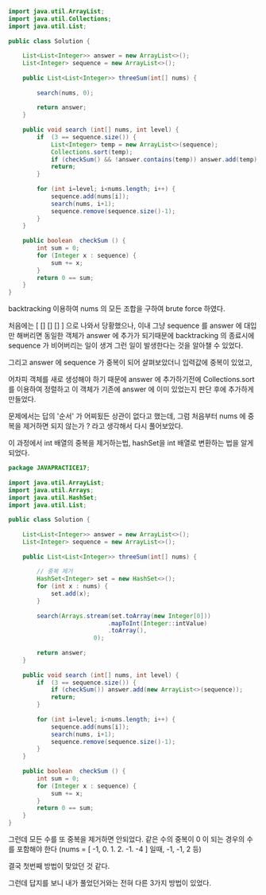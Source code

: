 ```java
import java.util.ArrayList;  
import java.util.Collections;  
import java.util.List;  
  
public class Solution {  
  
    List<List<Integer>> answer = new ArrayList<>();  
    List<Integer> sequence = new ArrayList<>();  
  
    public List<List<Integer>> threeSum(int[] nums) {  
          
        search(nums, 0);  
  
        return answer;  
    }  
  
    public void search (int[] nums, int level) {  
        if  (3 == sequence.size()) {  
            List<Integer> temp = new ArrayList<>(sequence);  
            Collections.sort(temp);  
            if (checkSum() && !answer.contains(temp)) answer.add(temp);  
            return;  
        }  
  
        for (int i=level; i<nums.length; i++) {  
            sequence.add(nums[i]);  
            search(nums, i+1);  
            sequence.remove(sequence.size()-1);  
        }  
    }  
  
    public boolean  checkSum () {  
        int sum = 0;  
        for (Integer x : sequence) {  
            sum += x;  
        }  
        return 0 == sum;  
    }  
}
```

backtracking 이용하여 nums 의 모든 조합을 구하여 brute force 하였다.

처음에는 \[ \[] \[] \[] ] 으로 나와서 당황했으나,
이내 그냥 sequence 를 answer 에 대입만 해버리면
동일한 객체가 answer 에 추가가 되기때문에 
backtracking 의 종료시에 sequence 가 비어버리는 일이 생겨 그런 일이 발생한다는 것을 알아챌 수 있었다.

그리고 answer 에 sequence 가 중복이 되어 살펴보았더니
입력값에 중복이 있었고,

어차피 객체를 새로 생성해야 하기 때문에 answer 에 추가하기전에 Collections.sort 를 이용하여 정렬하고
이 객체가 기존에 answer 에 이미 있었는지 판단 후에 추가하게 만들었다.

문제에서는 답의 '순서' 가 어찌됬든 상관이 없다고 했는데,
그럼 처음부터 nums 에 중복을 제거하면 되지 않는가 ? 라고 생각해서 다시 풀어보았다.

이 과정에서 int 배열의 중복을 제거하는법, hashSet을 int 배열로 변환하는 법을 알게되었다.


```java
package JAVAPRACTICE17;  
  
import java.util.ArrayList;  
import java.util.Arrays;  
import java.util.HashSet;  
import java.util.List;  
  
public class Solution {  
  
    List<List<Integer>> answer = new ArrayList<>();  
    List<Integer> sequence = new ArrayList<>();  
  
    public List<List<Integer>> threeSum(int[] nums) {  
          
        // 중복 제거  
        HashSet<Integer> set = new HashSet<>();  
        for (int x : nums) {  
            set.add(x);  
        }  
  
        search(Arrays.stream(set.toArray(new Integer[0]))  
                            .mapToInt(Integer::intValue)  
                            .toArray(),   
                        0);  
  
        return answer;  
    }  
  
    public void search (int[] nums, int level) {  
        if  (3 == sequence.size()) {  
            if (checkSum()) answer.add(new ArrayList<>(sequence));  
            return;  
        }  
  
        for (int i=level; i<nums.length; i++) {  
            sequence.add(nums[i]);  
            search(nums, i+1);  
            sequence.remove(sequence.size()-1);  
        }  
    }  
  
    public boolean  checkSum () {  
        int sum = 0;  
        for (Integer x : sequence) {  
            sum += x;  
        }  
        return 0 == sum;  
    }  
}
```


그런데 모든 수를 또 중복을 제거하면 안되었다. 같은 수의 중복이 0 이 되는 경우의 수를 포함해야 한다 
(nums = \[ -1, 0. 1. 2. -1. -4 ] 일때, -1, -1, 2 등)

결국 첫번째 방법이 맞았던 것 같다.

그런데 답지를 보니 내가 풀었던거와는 전혀 다른 3가지 방법이 있었다.
